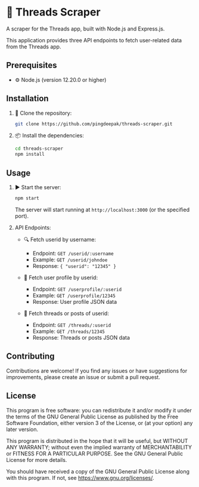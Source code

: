 # 🧵 Threads Scraper

A scraper for the Threads app, built with Node.js and Express.js.

This application provides three API endpoints to fetch user-related data from the Threads app.

## Prerequisites

- ⚙️ Node.js (version 12.20.0 or higher)

## Installation

1. 🚀 Clone the repository:

   ```bash
   git clone https://github.com/pingdeepak/threads-scraper.git
   ```

2. 📦 Install the dependencies:

   ```bash
   cd threads-scraper
   npm install
   ```

## Usage

1. ▶️ Start the server:

   ```bash
   npm start
   ```

   The server will start running at `http://localhost:3000` (or the specified port).

2. API Endpoints:

   - 🔍 Fetch userid by username:

     - Endpoint: `GET /userid/:username`
     - Example: `GET /userid/johndoe`
     - Response: `{ "userid": "12345" }`

   - 👤 Fetch user profile by userid:

     - Endpoint: `GET /userprofile/:userid`
     - Example: `GET /userprofile/12345`
     - Response: User profile JSON data

   - 💬 Fetch threads or posts of userid:
     - Endpoint: `GET /threads/:userid`
     - Example: `GET /threads/12345`
     - Response: Threads or posts JSON data

## Contributing

Contributions are welcome! If you find any issues or have suggestions for improvements, please create an issue or submit a pull request.

## License

This program is free software: you can redistribute it and/or modify it under the terms of the GNU General Public License as published by the Free Software Foundation, either version 3 of the License, or (at your option) any later version.

This program is distributed in the hope that it will be useful, but WITHOUT ANY WARRANTY; without even the implied warranty of MERCHANTABILITY or FITNESS FOR A PARTICULAR PURPOSE. See the GNU General Public License for more details.

You should have received a copy of the GNU General Public License along with this program. If not, see https://www.gnu.org/licenses/.
